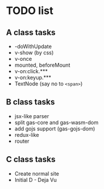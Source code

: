 # TODO list

## A class tasks

* -doWithUpdate
* v-show (by css)
* v-once
* mounted, beforeMount
* v-on:click.***
* v-on:keyup.***
* TextNode (say no to `<span>`)

## B class tasks

* jsx-like parser
* split gas-core and gas-wasm-dom
* add gojs support (gas-gojs-dom)
* redux-like
* router

## C class tasks

* Create normal site
* Initial D - Deja Vu
